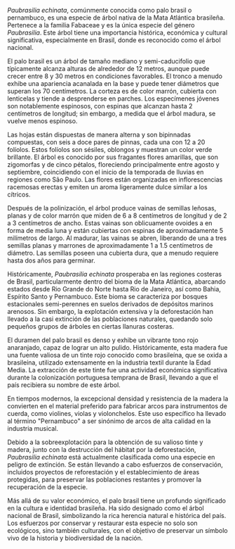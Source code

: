 _Paubrasilia echinata_, comúnmente conocida como palo brasil o pernambuco, es una especie de árbol nativa de la Mata Atlántica brasileña. Pertenece a la familia Fabaceae y es la única especie del género _Paubrasilia_. Este árbol tiene una importancia histórica, económica y cultural significativa, especialmente en Brasil, donde es reconocido como el árbol nacional.

El palo brasil es un árbol de tamaño mediano y semi-caducifolio que típicamente alcanza alturas de alrededor de 12 metros, aunque puede crecer entre 8 y 30 metros en condiciones favorables. El tronco a menudo exhibe una apariencia acanalada en la base y puede tener diámetros que superan los 70 centímetros. La corteza es de color marrón, cubierta con lenticelas y tiende a desprenderse en parches. Los especímenes jóvenes son notablemente espinosos, con espinas que alcanzan hasta 2 centímetros de longitud; sin embargo, a medida que el árbol madura, se vuelve menos espinoso.

Las hojas están dispuestas de manera alterna y son bipinnadas compuestas, con seis a doce pares de pinnas, cada una con 12 a 20 folíolos. Estos folíolos son sésiles, oblongos y muestran un color verde brillante. El árbol es conocido por sus fragantes flores amarillas, que son zigomorfas y de cinco pétalos, floreciendo principalmente entre agosto y septiembre, coincidiendo con el inicio de la temporada de lluvias en regiones como São Paulo. Las flores están organizadas en inflorescencias racemosas erectas y emiten un aroma ligeramente dulce similar a los cítricos.

Después de la polinización, el árbol produce vainas de semillas leñosas, planas y de color marrón que miden de 6 a 8 centímetros de longitud y de 2 a 3 centímetros de ancho. Estas vainas son oblicuamente ovoides a en forma de media luna y están cubiertas con espinas de aproximadamente 5 milímetros de largo. Al madurar, las vainas se abren, liberando de una a tres semillas planas y marrones de aproximadamente 1 a 1.5 centímetros de diámetro. Las semillas poseen una cubierta dura, que a menudo requiere hasta dos años para germinar.

Históricamente, _Paubrasilia echinata_ prosperaba en las regiones costeras de Brasil, particularmente dentro del bioma de la Mata Atlántica, abarcando estados desde Rio Grande do Norte hasta Rio de Janeiro, así como Bahia, Espírito Santo y Pernambuco. Este bioma se caracteriza por bosques estacionales semi-perennes en suelos derivados de depósitos marinos arenosos. Sin embargo, la explotación extensiva y la deforestación han llevado a la casi extinción de las poblaciones naturales, quedando solo pequeños grupos de árboles en ciertas llanuras costeras.

El duramen del palo brasil es denso y exhibe un vibrante tono rojo anaranjado, capaz de lograr un alto pulido. Históricamente, esta madera fue una fuente valiosa de un tinte rojo conocido como brasileína, que se oxida a brasileína, utilizado extensamente en la industria textil durante la Edad Media. La extracción de este tinte fue una actividad económica significativa durante la colonización portuguesa temprana de Brasil, llevando a que el país recibiera su nombre de este árbol.

En tiempos modernos, la excepcional densidad y resistencia de la madera la convierten en el material preferido para fabricar arcos para instrumentos de cuerda, como violines, violas y violonchelos. Este uso específico ha llevado al término "Pernambuco" a ser sinónimo de arcos de alta calidad en la industria musical.

Debido a la sobreexplotación para la obtención de su valioso tinte y madera, junto con la destrucción del hábitat por la deforestación, _Paubrasilia echinata_ está actualmente clasificada como una especie en peligro de extinción. Se están llevando a cabo esfuerzos de conservación, incluidos proyectos de reforestación y el establecimiento de áreas protegidas, para preservar las poblaciones restantes y promover la recuperación de la especie.

Más allá de su valor económico, el palo brasil tiene un profundo significado en la cultura e identidad brasileña. Ha sido designado como el árbol nacional de Brasil, simbolizando la rica herencia natural e histórica del país. Los esfuerzos por conservar y restaurar esta especie no solo son ecológicos, sino también culturales, con el objetivo de preservar un símbolo vivo de la historia y biodiversidad de la nación.
